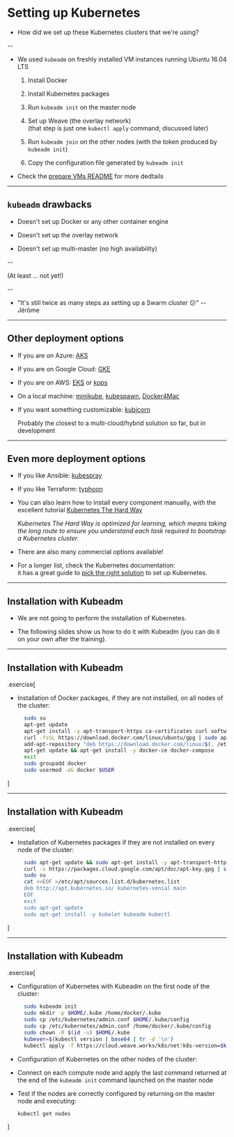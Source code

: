 # Setting up Kubernetes

- How did we set up these Kubernetes clusters that we're using?

--

- We used `kubeadm` on freshly installed VM instances running Ubuntu 16.04 LTS

    1. Install Docker

    2. Install Kubernetes packages

    3. Run `kubeadm init` on the master node

    4. Set up Weave (the overlay network)
       <br/>
       (that step is just one `kubectl apply` command; discussed later)

    5. Run `kubeadm join` on the other nodes (with the token produced by `kubeadm init`)

    6. Copy the configuration file generated by `kubeadm init`

- Check the [prepare VMs README](https://github.com/RyaxTech/kube.training/blob/master/prepare-vms/README.md) for more dedtails

---

## `kubeadm` drawbacks

- Doesn't set up Docker or any other container engine

- Doesn't set up the overlay network

- Doesn't set up multi-master (no high availability)

--

  (At least ... not yet!)

--

- "It's still twice as many steps as setting up a Swarm cluster 😕" -- Jérôme

---

## Other deployment options

- If you are on Azure:
  [AKS](https://azure.microsoft.com/services/container-service/)

- If you are on Google Cloud:
  [GKE](https://cloud.google.com/kubernetes-engine/)

- If you are on AWS:
  [EKS](https://aws.amazon.com/eks/)
  or
  [kops](https://github.com/kubernetes/kops)

- On a local machine:
  [minikube](https://kubernetes.io/docs/getting-started-guides/minikube/),
  [kubespawn](https://github.com/kinvolk/kube-spawn),
  [Docker4Mac](https://docs.docker.com/docker-for-mac/kubernetes/)

- If you want something customizable:
  [kubicorn](https://github.com/kubicorn/kubicorn)

  Probably the closest to a multi-cloud/hybrid solution so far, but in development

---

## Even more deployment options

- If you like Ansible:
  [kubespray](https://github.com/kubernetes-incubator/kubespray)

- If you like Terraform:
  [typhoon](https://github.com/poseidon/typhoon/)

- You can also learn how to install every component manually, with
  the excellent tutorial [Kubernetes The Hard Way](https://github.com/kelseyhightower/kubernetes-the-hard-way)

  *Kubernetes The Hard Way is optimized for learning, which means taking the long route to ensure you understand each task required to bootstrap a Kubernetes cluster.*

- There are also many commercial options available!

- For a longer list, check the Kubernetes documentation:
  <br/>
  it has a great guide to [pick the right solution](https://kubernetes.io/docs/setup/pick-right-solution/) to set up Kubernetes.

---

## Installation with Kubeadm

- We are not going to perform the installation of Kubernetes.

- The following slides show us how to do it with Kubeadm (you can do it on your own after the training).

---

## Installation with Kubeadm


.exercise[

- Installation of Docker packages, if they are not installed, on all nodes of the cluster:
  ```bash
    sudo su
    apt-get update
    apt-get install -y apt-transport-https ca-certificates curl software-properties-common
    curl -fsSL https://download.docker.com/linux/ubuntu/gpg | sudo apt-key add -
    add-apt-repository "deb https://download.docker.com/linux/$(. /etc/os-release; echo "$ID") $(lsb_release -cs) stable"
    apt-get update && apt-get install -y docker-ce docker-compose
    exit
    sudo groupadd docker
    sudo usermod -aG docker $USER
  ```
]

---

## Installation with Kubeadm 


.exercise[

- Installation of Kubernetes packages if they are not installed on every node of the cluster:
  ```bash
    sudo apt-get update && sudo apt-get install -y apt-transport-https curl
    curl -s https://packages.cloud.google.com/apt/doc/apt-key.gpg | sudo apt-key add -
    sudo su
    cat <<EOF >/etc/apt/sources.list.d/kubernetes.list
    deb http://apt.kubernetes.io/ kubernetes-xenial main
    EOF
    exit
    sudo apt-get update
    sudo apt-get install -y kubelet kubeadm kubectl
   ```
]

---

## Installation with Kubeadm

.exercise[

- Configuration of Kubernetes with Kubeadm on the first node of the cluster:
  ```bash
    sudo kubeadm init 
    sudo mkdir -p $HOME/.kube /home/docker/.kube
    sudo cp /etc/kubernetes/admin.conf $HOME/.kube/config
    sudo cp /etc/kubernetes/admin.conf /home/docker/.kube/config
    sudo chown -R $(id -u) $HOME/.kube
    kubever=$(kubectl version | base64 | tr -d '\n')
    kubectl apply -f https://cloud.weave.works/k8s/net?k8s-version=$kubever
  ```

- Configuration of Kubernetes on the other nodes of the cluster:
- Connect on each compute node and apply the last command returned at the end of the `kubeadm init` command launched on the master node
- Test if the nodes are correctly configured by returning on the master node and executing:
  ```bash
  kubectl get nodes
  ```
]





